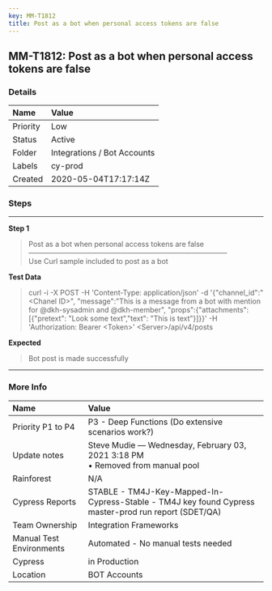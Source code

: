 ```yaml
---
key: MM-T1812
title: Post as a bot when personal access tokens are false
---
```


## MM-T1812: Post as a bot when personal access tokens are false

### Details

| Name     | Value                       |
| :------- | :-------------------------- |
| Priority | Low                         |
| Status   | Active                      |
| Folder   | Integrations / Bot Accounts |
| Labels   | cy-prod                     |
| Created  | 2020-05-04T17:17:14Z        |

### Steps

<hr/>

**Step 1**

> <article>Post as a bot when personal access tokens are false<br>————————————————————————————<br>Use Curl sample included to post as a bot</article>

**Test Data**

> <article>curl -i -X POST -H 'Content-Type: application/json' -d '{"channel_id":"&lt;Chanel ID&gt;", "message":"This is a message from a bot with mention for @dkh-sysadmin and @dkh-member", "props":{"attachments": [{"pretext": "Look some text","text": "This is text"}]}}' -H 'Authorization: Bearer &lt;Token&gt;' &lt;Server&gt;/api/v4/posts</article>

**Expected**

> <article>Bot post is made successfully</article>

<hr/>

### More Info

| Name                     | Value                                                                                                |
| :----------------------- | :--------------------------------------------------------------------------------------------------- |
| Priority P1 to P4        | P3 - Deep Functions (Do extensive scenarios work?)                                                   |
| Update notes             | Steve Mudie — Wednesday, February 03, 2021 3:18 PM<br>• Removed from manual pool                     |
| Rainforest               | N/A                                                                                                  |
| Cypress Reports          | STABLE - TM4J-Key-Mapped-In-Cypress-Stable - TM4J key found Cypress master-prod run report (SDET/QA) |
| Team Ownership           | Integration Frameworks                                                                               |
| Manual Test Environments | Automated - No manual tests needed                                                                   |
| Cypress                  | in Production                                                                                        |
| Location                 | BOT Accounts                                                                                         |
